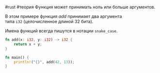 
#rust #теория
Функция может принимать ноль или больше аргументов.

В этом примере функция _add_ принимает два аргумента типа `i32` (целочисленное длиной 32 бита).

Имена функций всегда пишутся в нотации `snake_case`.

```rust
fn add(x: i32, y: i32) -> i32 {
    return x + y;
}

fn main() {
    println!("{}", add(42, 13));
}
```